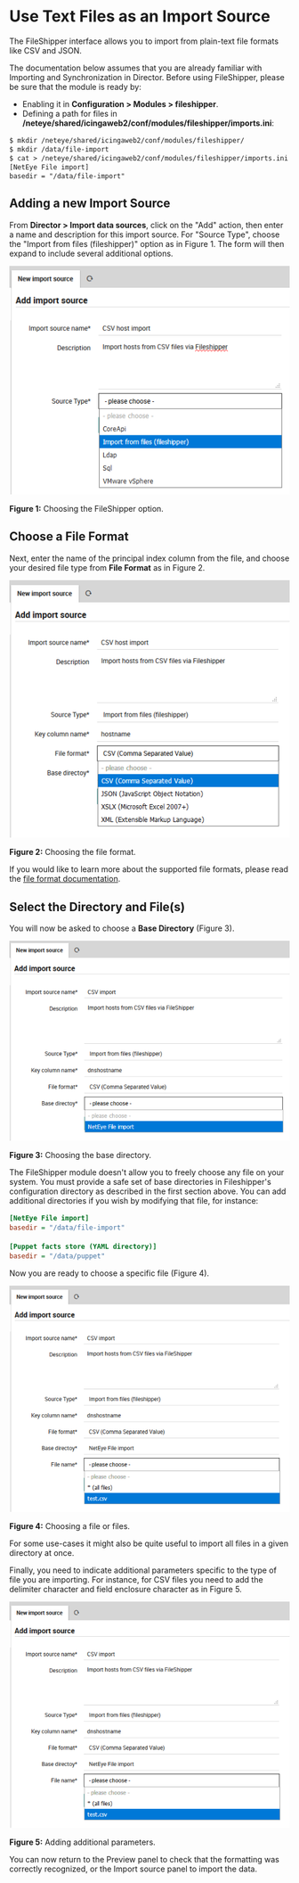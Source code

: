 # <a id="ImportSource"></a> Use Text Files as an Import Source

The FileShipper interface allows you to import from plain-text file formats like CSV and JSON.

The documentation below assumes that you are already familiar with Importing and Synchronization
in Director.  Before using FileShipper, please be sure that the module is ready by:

* Enabling it in **Configuration > Modules > fileshipper**.
* Defining a path for files in **/neteye/shared/icingaweb2/conf/modules/fileshipper/imports.ini**:
```
$ mkdir /neteye/shared/icingaweb2/conf/modules/fileshipper/
$ mkdir /data/file-import
$ cat > /neteye/shared/icingaweb2/conf/modules/fileshipper/imports.ini
[NetEye File import]
basedir = "/data/file-import"
```



## <a id="fileshipper-importsource"></a>Adding a new Import Source

From **Director > Import data sources**, click on the "Add" action, then enter a name and description
for this import source.  For "Source Type", choose the "Import from files (fileshipper)" option as in
Figure 1.  The form will then expand to include several additional options.

![Add a Fileshipper Import Source](screenshot/fileshipper/fileshipper-import02.png)

**Figure 1:**  Choosing the FileShipper option.



## <a id="fileshipper-format"></a>Choose a File Format

Next, enter the name of the principal index column from the file, and choose your desired file type
from **File Format** as in Figure 2.

![Choose a File Format](screenshot/fileshipper/fileshipper-import03.png)

**Figure 2:**  Choosing the file format.

If you would like to learn more about the supported file formats, please read the
[file format documentation](11-FileFormats.md).



## <a id="fileshipper-file"></a>Select the Directory and File(s)

You will now be asked to choose a **Base Directory** (Figure 3).

![Choose a Base Directory](screenshot/fileshipper/fileshipper-import04.png)

**Figure 3:**  Choosing the base directory.

The FileShipper module doesn't allow you to freely choose any file on your system.  You must
provide a safe set of base directories in Fileshipper's configuration directory as described
in the first section above.  You can add additional directories if you wish by modifying
that file, for instance:

```ini
[NetEye File import]
basedir = "/data/file-import"

[Puppet facts store (YAML directory)]
basedir = "/data/puppet"
```

Now you are ready to choose a specific file (Figure 4).

![Choose a specific file](screenshot/fileshipper/fileshipper-import05.png)

**Figure 4:**  Choosing a file or files.

For some use-cases it might also be quite useful to import all files in a given
directory at once.

Finally, you need to indicate additional parameters specific to the type of file you are importing.
For instance, for CSV files you need to add the delimiter character and field enclosure character
as in Figure 5.

![Add extra options](screenshot/fileshipper/fileshipper-import05.png)

**Figure 5:**  Adding additional parameters.

You can now return to the Preview panel to check that the formatting was correctly recognized,
or the Import source panel to import the data.
